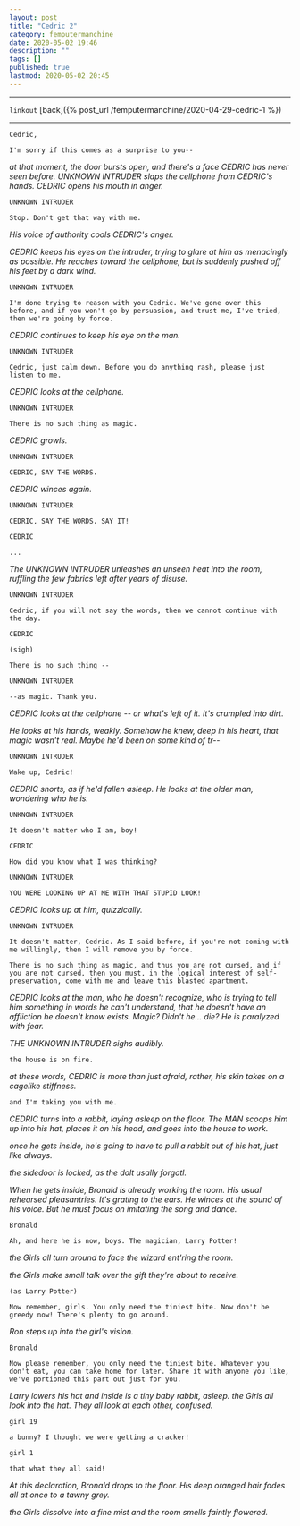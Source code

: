 ```yaml
---
layout: post
title: "Cedric 2"
category: femputermanchine
date: 2020-05-02 19:46
description: ""
tags: []
published: true
lastmod: 2020-05-02 20:45
---
```


*****

`linkout`
[back]({% post_url /femputermanchine/2020-04-29-cedric-1 %})

*****

```
Cedric,
    
I'm sorry if this comes as a surprise to you--
```

<I>at that moment, the door bursts open, and there's a face CEDRIC has never seen before. UNKNOWN INTRUDER slaps the cellphone from CEDRIC's hands. CEDRIC opens his mouth in anger.</I>

```
UNKNOWN INTRUDER

Stop. Don't get that way with me.
```

<i>His voice of authority cools CEDRIC's anger.</i>

<i>CEDRIC keeps his eyes on the intruder, trying to glare at him as menacingly as possible. He reaches toward the cellphone, but is suddenly pushed off his feet by a dark wind.</i>

```
UNKNOWN INTRUDER

I'm done trying to reason with you Cedric. We've gone over this before, and if you won't go by persuasion, and trust me, I've tried, then we're going by force.
```

<i>CEDRIC continues to keep his eye on the man.</i>

```
UNKNOWN INTRUDER

Cedric, just calm down. Before you do anything rash, please just listen to me. 
```

<i>CEDRIC looks at the cellphone.</i>

```
UNKNOWN INTRUDER

There is no such thing as magic.
```

<i>CEDRIC growls.</i>

```
UNKNOWN INTRUDER

CEDRIC, SAY THE WORDS.
```

<I>CEDRIC winces again.</i>

```
UNKNOWN INTRUDER

CEDRIC, SAY THE WORDS. SAY IT!
```

```
CEDRIC

...
```

<i>The UNKNOWN INTRUDER unleashes an unseen heat into the room, ruffling the few fabrics left after years of disuse.</i>

```
UNKNOWN INTRUDER

Cedric, if you will not say the words, then we cannot continue with the day.
```

```
CEDRIC

(sigh)

There is no such thing --
````

```
UNKNOWN INTRUDER

--as magic. Thank you.
```

<i>CEDRIC looks at the cellphone -- or what's left of it. It's crumpled into dirt.</i>

<i>He looks at his hands, weakly. Somehow he knew, deep in his heart, that magic wasn't real. Maybe he'd been on some kind of tr--</i>

```
UNKNOWN INTRUDER

Wake up, Cedric!
```

<i>CEDRIC snorts, as if he'd fallen asleep. He looks at the older man, wondering who he is.</i>

```
UNKNOWN INTRUDER

It doesn't matter who I am, boy!
```

```
CEDRIC

How did you know what I was thinking?
```

```
UNKNOWN INTRUDER

YOU WERE LOOKING UP AT ME WITH THAT STUPID LOOK!
```

<I>CEDRIC looks up at him, quizzically.</i>

```
UNKNOWN INTRUDER

It doesn't matter, Cedric. As I said before, if you're not coming with me willingly, then I will remove you by force.

There is no such thing as magic, and thus you are not cursed, and if you are not cursed, then you must, in the logical interest of self-preservation, come with me and leave this blasted apartment.
```

<i>CEDRIC looks at the man, who he doesn't recognize, who is trying to tell him something in words he can't understand, that he doesn't have an affliction he doesn't know exists. Magic? Didn't he... die? He is paralyzed with fear.</i>

<i>THE UNKNOWN INTRUDER sighs audibly.</i>

```
the house is on fire.
```

<i>at these words, CEDRIC is more than just afraid, rather, his skin takes on a cagelike stiffness.</i>

```
and I'm taking you with me.
```

<i>CEDRIC turns into a rabbit, laying asleep on the floor. The MAN scoops him up into his hat, places it on his head, and goes into the house to work.</i>

<i>once he gets inside, he's going to have to pull a rabbit out of his hat, just like always.</i>

<i>the sidedoor is locked, as the dolt usally forgotl.</i>

<i>When he gets inside, Bronald is already working the room. His usual rehearsed pleasantries. It's grating to the ears. He winces at the sound of his voice. But he must focus on imitating the song and dance.</i>

```
Bronald

Ah, and here he is now, boys. The magician, Larry Potter!
```

<i>the Girls all turn around to face the wizard ent'ring the room.</i>

<i>the Girls make small talk over the gift they're about to receive.</i>

```
(as Larry Potter)

Now remember, girls. You only need the tiniest bite. Now don't be greedy now! There's plenty to go around. 
```

<i>Ron steps up into the girl's vision.</i>

```
Bronald

Now please remember, you only need the tiniest bite. Whatever you don't eat, you can take home for later. Share it with anyone you like, we've portioned this part out just for you.
```

<i>Larry lowers his hat and inside is a tiny baby rabbit, asleep. the Girls all look into the hat. They all look at each other, confused.</i>

```
girl 19

a bunny? I thought we were getting a cracker!
```

```
girl 1 

that what they all said!
```

<i>At this declaration, Bronald drops to the floor. His deep oranged hair fades all at once to a tawny grey.</i>

<i>the Girls dissolve into a fine mist and the room smells faintly flowered.</i>

